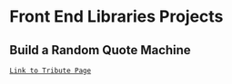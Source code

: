 # Front End Libraries Projects

## Build a Random Quote Machine

[`Link to Tribute Page`](https://natcancein.github.io/FreeCodeCamp/FrontEndLibrariesProjects/build-random-quote-machine/)
